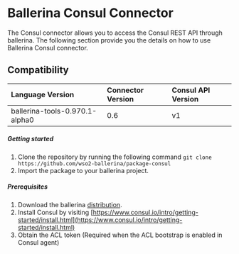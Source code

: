 # Ballerina Consul Connector

The Consul connector allows you to access the Consul REST API through ballerina. 
The following section provide you the details on how to use Ballerina Consul connector.

## Compatibility
| Language Version                  | Connector Version   | Consul API Version|
| :-------------------------------- |:--------------------|:-----------------|
| ballerina-tools-0.970.1-alpha0    | 0.6                 | v1               |

##### Getting started
1. Clone the repository by running the following command
    `git clone https://github.com/wso2-ballerina/package-consul`
2. Import the package to your ballerina project.

##### Prerequisites
1. Download the ballerina [distribution](https://ballerinalang.org/downloads/).
2. Install Consul by visiting [https://www.consul.io/intro/getting-started/install.html](https://www.consul.io/intro/getting-started/install.html)
3. Obtain the ACL token (Required when the ACL bootstrap is enabled in Consul agent)